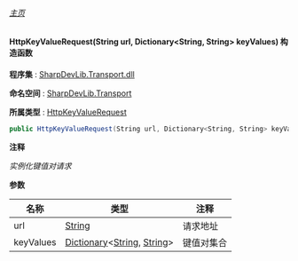 ###### [主页](./Index.md "主页")

#### HttpKeyValueRequest(String url, Dictionary\<String, String\> keyValues) 构造函数

**程序集** : [SharpDevLib.Transport.dll](./SharpDevLib.Transport.assembly.md "SharpDevLib.Transport.dll")

**命名空间** : [SharpDevLib.Transport](./SharpDevLib.Transport.namespace.md "SharpDevLib.Transport")

**所属类型** : [HttpKeyValueRequest](./SharpDevLib.Transport.HttpKeyValueRequest.md "HttpKeyValueRequest")

``` csharp
public HttpKeyValueRequest(String url, Dictionary<String, String> keyValues)
```
**注释**

*实例化键值对请求*


**参数**

|名称|类型|注释|
|---|---|---|
|url|[String](https://learn.microsoft.com/en-us/dotnet/api/system.string "String")|请求地址|
|keyValues|[Dictionary](https://learn.microsoft.com/en-us/dotnet/api/system.collections.generic.dictionary-2 "Dictionary")\<[String](https://learn.microsoft.com/en-us/dotnet/api/system.string "String"), [String](https://learn.microsoft.com/en-us/dotnet/api/system.string "String")\>|键值对集合|


